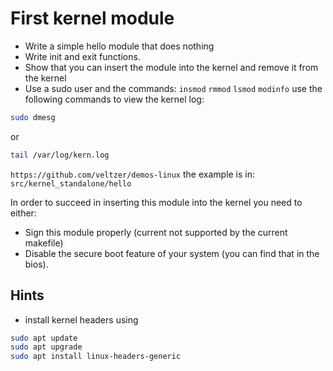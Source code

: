 # First kernel module

* Write a simple hello module that does nothing
* Write init and exit functions.
* Show that you can insert the module into the kernel and remove it from the kernel
* Use a sudo user and the commands:
    `insmod`
    `rmmod`
    `lsmod`
    `modinfo`
use the following commands to view the kernel log:

```bash
sudo dmesg
```

or

```bash
tail /var/log/kern.log
```

`https://github.com/veltzer/demos-linux`
the example is in: `src/kernel_standalone/hello`

In order to succeed in inserting this module into the kernel you need to either:
* Sign this module properly (current not supported by the current makefile)
* Disable the secure boot feature of your system (you can find that in the bios).

## Hints
* install kernel headers using

```bash
sudo apt update
sudo apt upgrade
sudo apt install linux-headers-generic
```
